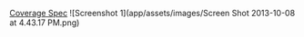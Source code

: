 [Coverage Spec](file:///Users/stratta1/Portfolio/coverage/index.html#_AllFiles)
![Screenshot 1](app/assets/images/Screen Shot 2013-10-08 at 4.43.17 PM.png)
